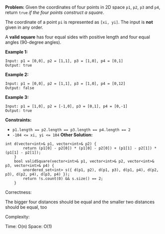 **Problem:**
Given the coordinates of four points in 2D space `p1`, `p2`, `p3` and `p4`, return `true` *if the four points construct a square*.

The coordinate of a point `pi` is represented as `[xi, yi]`. The input is **not** given in any order.

A **valid square** has four equal sides with positive length and four equal angles (90-degree angles).

 

**Example 1:**

```
Input: p1 = [0,0], p2 = [1,1], p3 = [1,0], p4 = [0,1]
Output: true
```

**Example 2:**

```
Input: p1 = [0,0], p2 = [1,1], p3 = [1,0], p4 = [0,12]
Output: false
```

**Example 3:**

```
Input: p1 = [1,0], p2 = [-1,0], p3 = [0,1], p4 = [0,-1]
Output: true
```

 

**Constraints:**

- `p1.length == p2.length == p3.length == p4.length == 2`
- `-104 <= xi, yi <= 104`
**Other Solution:**
```
int d(vector<int>& p1, vector<int>& p2) {
        return (p1[0] - p2[0]) * (p1[0] - p2[0]) + (p1[1] - p2[1]) * (p1[1] - p2[1]);
    }
    bool validSquare(vector<int>& p1, vector<int>& p2, vector<int>& p3, vector<int>& p4) {
        unordered_set<int> s({ d(p1, p2), d(p1, p3), d(p1, p4), d(p2, p3), d(p2, p4), d(p3, p4) });
        return !s.count(0) && s.size() == 2;
    }
```
Correctness:

The bigger four distances should be equal and the smaller two distances should be equal, too

Complexity:

Time: O(n)
Space: O(1)